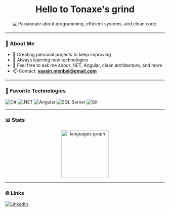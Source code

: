 <h1 align="center">Hello to Tonaxe's grind</h1>

<p align="center">💻 Passionate about programming, efficient systems, and clean code.</p>

---

### 🧠 About Me

- 🔭 Creating personal projects to keep improving  
- 🌱 Always learning new technologies  
- 💬 Feel free to ask me about .NET, Angular, clean architecture, and more  
- 📫 Contact: **yassin.menbel@gmail.com**

---

### 🧰 Favorite Technologies

![C#](https://img.shields.io/badge/C%23-239120?style=flat&logo=c-sharp&logoColor=white)
![.NET](https://img.shields.io/badge/.NET-512BD4?style=flat&logo=dotnet&logoColor=white)
![Angular](https://img.shields.io/badge/Angular-DD0031?style=flat&logo=angular&logoColor=white)
![SQL Server](https://img.shields.io/badge/SQL%20Server-CC2927?style=flat&logo=microsoftsqlserver&logoColor=white)
![Git](https://img.shields.io/badge/Git-F05032?style=flat&logo=git&logoColor=white)

---

### 📊 Stats

<div align="center">
  <img src="https://github-readme-stats.vercel.app/api/top-langs?username=Tonaxe&locale=en&hide_title=false&layout=compact&card_width=320&langs_count=5&theme=dracula&hide_border=false&order=2" height="150" alt="languages graph" />
</div>

---

### 🌐 Links

[![LinkedIn](https://img.shields.io/badge/LinkedIn-blue?style=flat&logo=linkedin)]([https://linkedin.com/in/your-linkedin](https://www.linkedin.com/in/yassin-mennana/))

